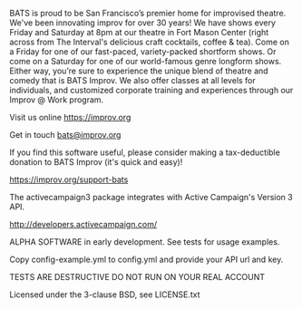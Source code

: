 BATS is proud to be San Francisco’s premier home for improvised theatre.
We've been innovating improv for over 30 years! We have shows every Friday and
Saturday at 8pm at our theatre in Fort Mason Center (right across from The
Interval's delicious craft cocktails, coffee & tea). Come on a Friday for one
of our fast-paced, variety-packed shortform shows. Or come on a Saturday for
one of our world-famous genre longform shows. Either way, you’re sure to
experience the unique blend of theatre and comedy that is BATS Improv. We also
offer classes at all levels for individuals, and customized corporate training
and experiences through our Improv @ Work program.

Visit us online https://improv.org

Get in touch bats@improv.org

If you find this software useful, please consider making a tax-deductible
donation to BATS Improv (it's quick and easy)!

https://improv.org/support-bats

The activecampaign3 package integrates with Active Campaign's Version 3 API.

http://developers.activecampaign.com/

ALPHA SOFTWARE in early development. See tests for usage examples.

Copy config-example.yml to config.yml and provide your API url and key.

TESTS ARE DESTRUCTIVE DO NOT RUN ON YOUR REAL ACCOUNT

Licensed under the 3-clause BSD, see LICENSE.txt
